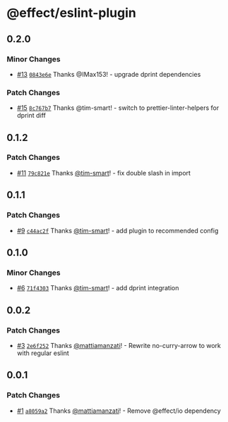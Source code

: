 # @effect/eslint-plugin

## 0.2.0

### Minor Changes

- [#13](https://github.com/Effect-TS/eslint-plugin/pull/13) [`0843e6e`](https://github.com/Effect-TS/eslint-plugin/commit/0843e6e5b6b7396e5b11b772734c2a3b437452d8) Thanks @IMax153! - upgrade dprint dependencies

### Patch Changes

- [#15](https://github.com/Effect-TS/eslint-plugin/pull/15) [`8c767b7`](https://github.com/Effect-TS/eslint-plugin/commit/8c767b71da3d90a40c20a51e29118e73e10a868b) Thanks @tim-smart! - switch to prettier-linter-helpers for dprint diff

## 0.1.2

### Patch Changes

- [#11](https://github.com/Effect-TS/eslint-plugin/pull/11) [`79c821e`](https://github.com/Effect-TS/eslint-plugin/commit/79c821e21ed9e490bd730fb71dd0c473171a1859) Thanks [@tim-smart](https://github.com/tim-smart)! - fix double slash in import

## 0.1.1

### Patch Changes

- [#9](https://github.com/Effect-TS/eslint-plugin/pull/9) [`c44ac2f`](https://github.com/Effect-TS/eslint-plugin/commit/c44ac2f4fd0939e216406d035ef6c2435d856cf8) Thanks [@tim-smart](https://github.com/tim-smart)! - add plugin to recommended config

## 0.1.0

### Minor Changes

- [#6](https://github.com/Effect-TS/eslint-plugin/pull/6) [`71f4303`](https://github.com/Effect-TS/eslint-plugin/commit/71f43031d8f406cdd4da983ae74fe49a57ce7b33) Thanks [@tim-smart](https://github.com/tim-smart)! - add dprint integration

## 0.0.2

### Patch Changes

- [#3](https://github.com/Effect-TS/eslint-plugin/pull/3) [`2e6f252`](https://github.com/Effect-TS/eslint-plugin/commit/2e6f25241b58889641ca6bb7b5ebda6105a7384e) Thanks [@mattiamanzati](https://github.com/mattiamanzati)! - Rewrite no-curry-arrow to work with regular eslint

## 0.0.1

### Patch Changes

- [#1](https://github.com/Effect-TS/eslint-plugin/pull/1) [`a8059a2`](https://github.com/Effect-TS/eslint-plugin/commit/a8059a216a50bd780e5433851f8e6d9f01d44e9c) Thanks [@mattiamanzati](https://github.com/mattiamanzati)! - Remove @effect/io dependency

